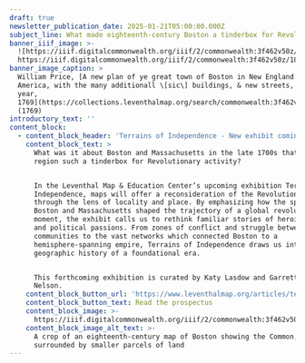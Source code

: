 ```yaml
---
draft: true
newsletter_publication_date: 2025-01-21T05:00:00.000Z
subject_line: What made eighteenth-century Boston a tinderbox for Revolutionary activity?
banner_iiif_image: >-
  ![https://iiif.digitalcommonwealth.org/iiif/2/commonwealth:3f462v50z/1877,1053,7432,2853/1450,/0/default.jpg](https://prod-files-secure.s3.us-west-2.amazonaws.com/5fd9e057-cb3d-4095-bdcf-6bed5e3d3829/0f9580ce-9c35-441d-9592-f65c504b6f26/default.jpg) 
  https://iiif.digitalcommonwealth.org/iiif/2/commonwealth:3f462v50z/1877,1053,7432,2853/1450,/0/default.jpg
banner_image_caption: >
  William Price, [A new plan of ye great town of Boston in New England in
  America, with the many additionall \[sic\] buildings, & new streets, to the
  year,
  1769](https://collections.leventhalmap.org/search/commonwealth:3f462v496)
  (1769)
introductory_text: ''
content_block:
  - content_block_header: 'Terrains of Independence - New exhibit coming April 2025 '
    content_block_text: >
      What was it about Boston and Massachusetts in the late 1700s that made the
      region such a tinderbox for Revolutionary activity?


      In the Leventhal Map & Education Center’s upcoming exhibition Terrains of
      Independence, maps will offer a reconsideration of the Revolutionary War
      through the lens of locality and place. By emphasizing how the spaces of
      Boston and Massachusetts shaped the trajectory of a global revolutionary
      moment, the exhibit calls us to rethink familiar stories of heroic deeds
      and political passions. From zones of conflict and struggle between
      communities to the vast networks which connected Boston to a
      hemisphere-spanning empire, Terrains of Independence draws us into the
      geographic history of a foundational era.


      This forthcoming exhibition is curated by Katy Lasdow and Garrett Dash
      Nelson.
    content_block_button_url: 'https://www.leventhalmap.org/articles/terrains-of-independence-preview/'
    content_block_button_text: Read the prospectus
    content_block_image: >-
      https://iiif.digitalcommonwealth.org/iiif/2/commonwealth:3f462v50z/2323,679,2666,5165/,1200/0/default.jpg
    content_block_image_alt_text: >-
      A crop of an eighteenth-century map of Boston showing the Common,
      surrounded by smaller parcels of land
---
```


